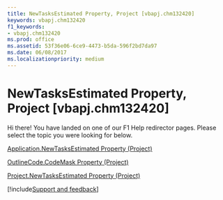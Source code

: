```yaml
---
title: NewTasksEstimated Property, Project [vbapj.chm132420]
keywords: vbapj.chm132420
f1_keywords:
- vbapj.chm132420
ms.prod: office
ms.assetid: 53f36e06-6ce9-4473-b5da-596f2bd7da97
ms.date: 06/08/2017
ms.localizationpriority: medium
---
```



# NewTasksEstimated Property, Project [vbapj.chm132420]

Hi there! You have landed on one of our F1 Help redirector pages. Please select the topic you were looking for below.

[Application.NewTasksEstimated Property (Project)](https://msdn.microsoft.com/library/cb1fe0c1-7473-e163-104d-2302ffbc8325%28Office.15%29.aspx)

[OutlineCode.CodeMask Property (Project)](https://msdn.microsoft.com/library/82f6f4df-b69a-62e4-546d-3600a51a28a3%28Office.15%29.aspx)

[Project.NewTasksEstimated Property (Project)](https://msdn.microsoft.com/library/a0f6bc53-9eac-180c-eca8-72037a012d83%28Office.15%29.aspx)

[!include[Support and feedback](~/includes/feedback-boilerplate.md)]